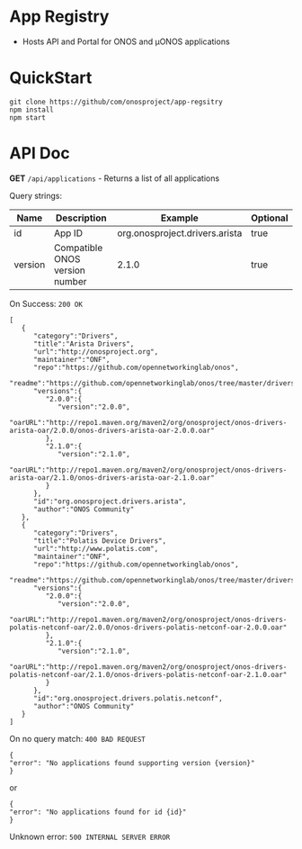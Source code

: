 # App Registry

  - Hosts API and Portal for ONOS and µONOS applications
 
# QuickStart
```
git clone https://github/com/onosproject/app-regsitry
npm install
npm start
```

# API Doc
**GET** `/api/applications` - Returns a list of all applications

Query strings:

| Name      | Description | Example | Optional |
| ----------- | ----------- | ----------- | ------- |
| id      | App ID  | org.onosproject.drivers.arista | true |
| version   | Compatible ONOS version number        | 2.1.0 | true |


On Success:
`200 OK` 
```
[  
   {  
      "category":"Drivers",
      "title":"Arista Drivers",
      "url":"http://onosproject.org",
      "maintainer":"ONF",
      "repo":"https://github.com/opennetworkinglab/onos",
      "readme":"https://github.com/opennetworkinglab/onos/tree/master/drivers/arista/README.md",
      "versions":{  
         "2.0.0":{  
            "version":"2.0.0",
            "oarURL":"http://repo1.maven.org/maven2/org/onosproject/onos-drivers-arista-oar/2.0.0/onos-drivers-arista-oar-2.0.0.oar"
         },
         "2.1.0":{  
            "version":"2.1.0",
            "oarURL":"http://repo1.maven.org/maven2/org/onosproject/onos-drivers-arista-oar/2.1.0/onos-drivers-arista-oar-2.1.0.oar"
         }
      },
      "id":"org.onosproject.drivers.arista",
      "author":"ONOS Community"
   },
   {  
      "category":"Drivers",
      "title":"Polatis Device Drivers",
      "url":"http://www.polatis.com",
      "maintainer":"ONF",
      "repo":"https://github.com/opennetworkinglab/onos",
      "readme":"https://github.com/opennetworkinglab/onos/tree/master/drivers/polatis/netconf/README.md",
      "versions":{  
         "2.0.0":{  
            "version":"2.0.0",
            "oarURL":"http://repo1.maven.org/maven2/org/onosproject/onos-drivers-polatis-netconf-oar/2.0.0/onos-drivers-polatis-netconf-oar-2.0.0.oar"
         },
         "2.1.0":{  
            "version":"2.1.0",
            "oarURL":"http://repo1.maven.org/maven2/org/onosproject/onos-drivers-polatis-netconf-oar/2.1.0/onos-drivers-polatis-netconf-oar-2.1.0.oar"
         }
      },
      "id":"org.onosproject.drivers.polatis.netconf",
      "author":"ONOS Community"
   }
]
```

On no query match:
`400 BAD REQUEST`
```
{
"error": "No applications found supporting version {version}"
}
```
or
```
{
"error": "No applications found for id {id}"
}
```

Unknown error:
`500 INTERNAL SERVER ERROR`


